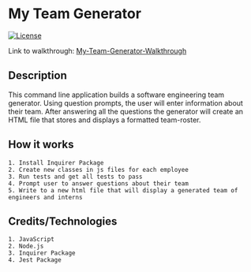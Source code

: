 # My Team Generator

[![License](https://img.shields.io/badge/License-MIT-blue.svg)](https://opensource.org/licenses/MIT)

Link to walkthrough: [My-Team-Generator-Walkthrough]()

## Description
This command line application builds a software engineering team generator. Using question prompts, the user will enter information about their team. After answering all the questions the generator will create an HTML file that stores and displays a formatted team-roster.

## How it works
    1. Install Inquirer Package
    2. Create new classes in js files for each employee
    3. Run tests and get all tests to pass
    4. Prompt user to answer questions about their team
    5. Write to a new html file that will display a generated team of engineers and interns



## Credits/Technologies
    1. JavaScript
    2. Node.js
    3. Inquirer Package
    4. Jest Package
